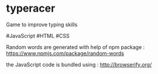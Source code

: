 # typeracer

Game to improve typing skills

#JavaScript
#HTML
#CSS

Random words are generated with help of npm package : https://www.npmjs.com/package/random-words

the JavaScript code is bundled using : http://browserify.org/
